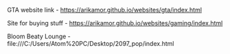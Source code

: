 GTA website link - https://arikamor.github.io/websites/gta/index.html


Site for buying stuff - https://arikamor.github.io/websites/gaming/index.html

Bloom Beaty Lounge - file:///C:/Users/Atom%20PC/Desktop/2097_pop/index.html
